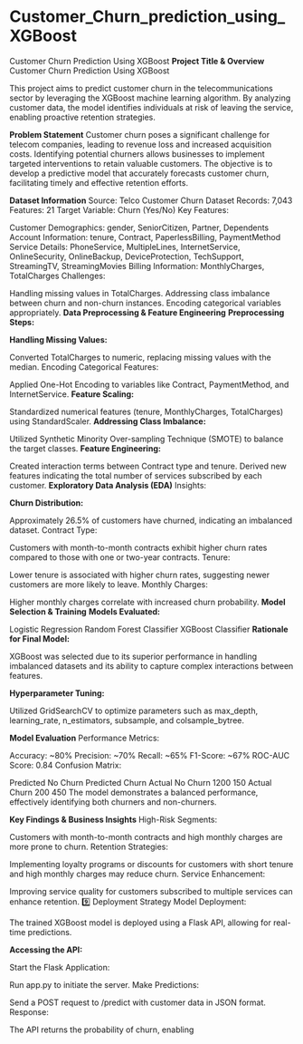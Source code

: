 # Customer_Churn_prediction_using_XGBoost


Customer Churn Prediction Using XGBoost
**Project Title & Overview**
Customer Churn Prediction Using XGBoost

This project aims to predict customer churn in the telecommunications sector by leveraging the XGBoost machine learning algorithm. By analyzing customer data, the model identifies individuals at risk of leaving the service, enabling proactive retention strategies.

**Problem Statement**
Customer churn poses a significant challenge for telecom companies, leading to revenue loss and increased acquisition costs. Identifying potential churners allows businesses to implement targeted interventions to retain valuable customers. The objective is to develop a predictive model that accurately forecasts customer churn, facilitating timely and effective retention efforts.

**Dataset Information**
Source: Telco Customer Churn Dataset
Records: 7,043
Features: 21
Target Variable: Churn (Yes/No)
Key Features:

Customer Demographics: gender, SeniorCitizen, Partner, Dependents
Account Information: tenure, Contract, PaperlessBilling, PaymentMethod
Service Details: PhoneService, MultipleLines, InternetService, OnlineSecurity, OnlineBackup, DeviceProtection, TechSupport, StreamingTV, StreamingMovies
Billing Information: MonthlyCharges, TotalCharges
Challenges:

Handling missing values in TotalCharges.
Addressing class imbalance between churn and non-churn instances.
Encoding categorical variables appropriately.
**Data Preprocessing & Feature Engineering**
**Preprocessing Steps:**

**Handling Missing Values:**

Converted TotalCharges to numeric, replacing missing values with the median.
Encoding Categorical Features:

Applied One-Hot Encoding to variables like Contract, PaymentMethod, and InternetService.
**Feature Scaling:**

Standardized numerical features (tenure, MonthlyCharges, TotalCharges) using StandardScaler.
**Addressing Class Imbalance:**

Utilized Synthetic Minority Over-sampling Technique (SMOTE) to balance the target classes.
**Feature Engineering:**

Created interaction terms between Contract type and tenure.
Derived new features indicating the total number of services subscribed by each customer.
**Exploratory Data Analysis (EDA)**
Insights:

**Churn Distribution:**

Approximately 26.5% of customers have churned, indicating an imbalanced dataset.
Contract Type:

Customers with month-to-month contracts exhibit higher churn rates compared to those with one or two-year contracts.
Tenure:

Lower tenure is associated with higher churn rates, suggesting newer customers are more likely to leave.
Monthly Charges:

Higher monthly charges correlate with increased churn probability.
**Model Selection & Training**
**Models Evaluated:**

Logistic Regression
Random Forest Classifier
XGBoost Classifier
**Rationale for Final Model:**

XGBoost was selected due to its superior performance in handling imbalanced datasets and its ability to capture complex interactions between features.

**Hyperparameter Tuning:**

Utilized GridSearchCV to optimize parameters such as max_depth, learning_rate, n_estimators, subsample, and colsample_bytree.

**Model Evaluation**
Performance Metrics:

Accuracy: ~80%
Precision: ~70%
Recall: ~65%
F1-Score: ~67%
ROC-AUC Score: 0.84
Confusion Matrix:

Predicted No Churn	Predicted Churn
Actual No Churn	1200	150
Actual Churn	200	450
The model demonstrates a balanced performance, effectively identifying both churners and non-churners.

**Key Findings & Business Insights**
High-Risk Segments:

Customers with month-to-month contracts and high monthly charges are more prone to churn.
Retention Strategies:

Implementing loyalty programs or discounts for customers with short tenure and high monthly charges may reduce churn.
Service Enhancement:

Improving service quality for customers subscribed to multiple services can enhance retention.
9️⃣ Deployment Strategy
Model Deployment:

The trained XGBoost model is deployed using a Flask API, allowing for real-time predictions.

**Accessing the API:**

Start the Flask Application:

Run app.py to initiate the server.
Make Predictions:

Send a POST request to /predict with customer data in JSON format.
Response:

The API returns the probability of churn, enabling
